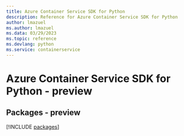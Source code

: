 ```yaml
---
title: Azure Container Service SDK for Python
description: Reference for Azure Container Service SDK for Python
author: lmazuel
ms.author: lmazuel
ms.data: 03/29/2023
ms.topic: reference
ms.devlang: python
ms.service: containerservice
---
```

# Azure Container Service SDK for Python - preview
## Packages - preview
[!INCLUDE [packages](container-service-index.md)]